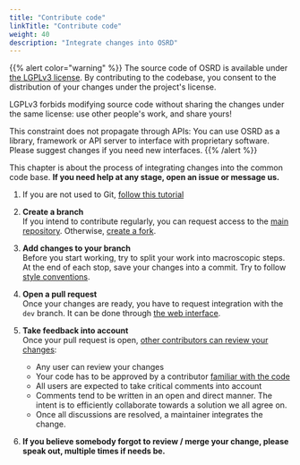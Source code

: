 ```yaml
---
title: "Contribute code"
linkTitle: "Contribute code"
weight: 40
description: "Integrate changes into OSRD"
---
```


{{% alert color="warning" %}}
The source code of OSRD is available under [the LGPLv3 license](https://choosealicense.com/licenses/lgpl-3.0/).
By contributing to the codebase, you consent to the distribution of your changes under the project's license.

LGPLv3 forbids modifying source code without sharing the changes under the same license: use other people's work, and share yours!

This constraint does not propagate through APIs: You can use OSRD as a library, framework or API server to interface with proprietary software. Please suggest changes if you need new interfaces.
{{% /alert %}}


This chapter is about the process of integrating changes into the common code base. **If you need help at any stage, open an issue or message us.**

1) If you are not used to Git, [follow this tutorial](https://learngitbranching.js.org/)

2) **Create a branch**  
If you intend to contribute regularly, you can request access to the [main repository](https://github.com/DGEXSolutions/osrd). Otherwise, [create a fork](https://github.com/DGEXSolutions/osrd/fork).

3) **Add changes to your branch**  
Before you start working, try to split your work into macroscopic steps. At the end of each stop, save your changes into a commit. Try to follow [style conventions](../conventions/).

4) **Open a pull request**  
Once your changes are ready, you have to request integration with the `dev` branch. It can be done through [the web interface](https://docs.github.com/en/pull-requests/collaborating-with-pull-requests/proposing-changes-to-your-work-with-pull-requests/creating-a-pull-request).

5) **Take feedback into account**  
Once your pull request is open, [other contributors can review your changes](https://docs.github.com/en/pull-requests/collaborating-with-pull-requests/reviewing-changes-in-pull-requests/about-pull-request-reviews):
   - Any user can review your changes
   - Your code has to be approved by a contributor [familiar with the code](https://github.com/DGEXSolutions/osrd/blob/dev/.github/CODEOWNERS)
   - All users are expected to take critical comments into account
   - Comments tend to be written in an open and direct manner. The intent is to efficiently collaborate towards a solution we all agree on.
   - Once all discussions are resolved, a maintainer integrates the change.

6) **If you believe somebody forgot to review / merge your change, please speak out, multiple times if needs be.**
